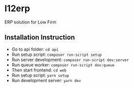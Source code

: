 # l12erp

ERP solution for Low Firm

## Installation Instruction

-   Go to api folder: `cd api`
-   Run setup script: `composer run-script setup`
-   Run server development: `composer run-script dev:server`
-   Run queue worker: `composer run-script dev:queue`
-   Then start frontend: `cd web`
-   Run setup script: `yarn setup`
-   Run development server: `yarn dev`
